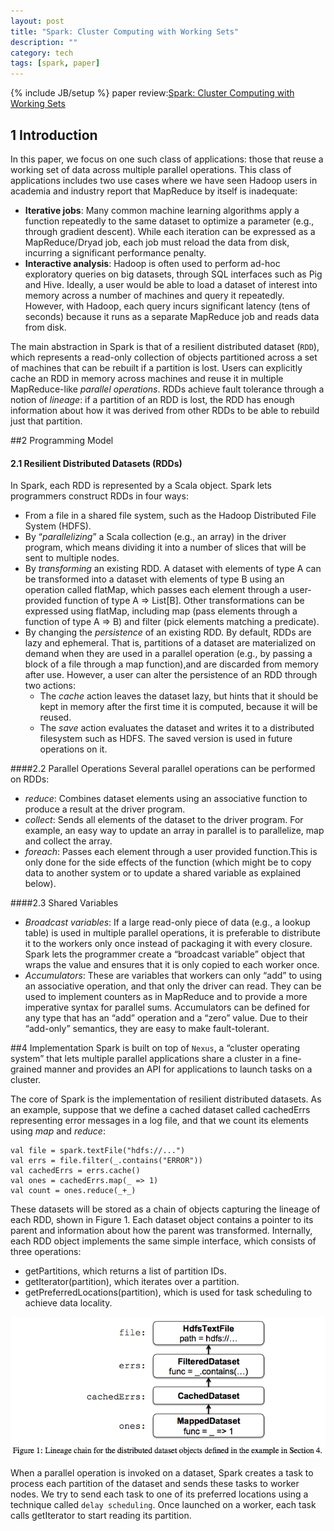 ```yaml
---
layout: post
title: "Spark: Cluster Computing with Working Sets"
description: ""
category: tech
tags: [spark, paper]
---
```

{% include JB/setup %}
paper review:[Spark: Cluster Computing with Working Sets](http://www.eecs.berkeley.edu/Pubs/TechRpts/2010/EECS-2010-53.pdf)

<!--break-->

## 1 Introduction
In this paper, we focus on one such class of applications: those that reuse a working set of data across multiple parallel operations. This class of applications includes two use cases where we have seen Hadoop users in academia and industry report that MapReduce by itself is inadequate:

* **Iterative jobs**: Many common machine learning algorithms apply a function repeatedly to the same dataset to optimize a parameter (e.g., through gradient descent). While each iteration can be expressed as a MapReduce/Dryad job, each job must reload the data from disk, incurring a significant performance penalty.
* **Interactive analysis**: Hadoop is often used to perform ad-hoc exploratory queries on big datasets, through SQL interfaces such as Pig and Hive. Ideally, a user would be able to load a dataset of interest into memory across a number of machines and query it repeatedly. However, with Hadoop, each query incurs significant latency (tens of seconds) because it runs as a separate MapReduce job and reads data from disk.

The main abstraction in Spark is that of a resilient distributed dataset (`RDD`), which represents a read-only collection of objects partitioned across a set of machines that can be rebuilt if a partition is lost. Users can explicitly cache an RDD in memory across machines and reuse it in multiple MapReduce-like *parallel operations*. RDDs achieve fault tolerance through a notion of *lineage*: if a partition of an RDD is lost, the RDD has enough information about how it was derived from other RDDs to be able to rebuild just that partition. 

##2 Programming Model
#### 2.1 Resilient Distributed Datasets (RDDs)
In Spark, each RDD is represented by a Scala object. Spark lets programmers construct RDDs in four ways:

* From a file in a shared file system, such as the Hadoop Distributed File System (HDFS).
* By “*parallelizing*” a Scala collection (e.g., an array) in the driver program, which means dividing it into a number of slices that will be sent to multiple nodes.
* By *transforming* an existing RDD. A dataset with elements of type A can be transformed into a dataset with elements of type B using an operation called flatMap, which passes each element through a user-provided function of type A ⇒ List[B]. Other transformations can be expressed using flatMap, including map (pass elements through a function of type A ⇒ B) and filter (pick elements matching a predicate).
* By changing the *persistence* of an existing RDD. By default, RDDs are lazy and ephemeral. That is, partitions of a dataset are materialized on demand when they are used in a parallel operation (e.g., by passing a block of a file through a map function),and are discarded from memory after use. However, a user can alter the persistence of an RDD through two actions:
  * The *cache* action leaves the dataset lazy, but hints that it should be kept in memory after the first time it is computed, because it will be reused.
  * The *save* action evaluates the dataset and writes it to a distributed filesystem such as HDFS. The saved version is used in future operations on it.

####2.2 Parallel Operations
Several parallel operations can be performed on RDDs:

* *reduce*: Combines dataset elements using an associative function to produce a result at the driver program.
* *collect*: Sends all elements of the dataset to the driver program. For example, an easy way to update an array in parallel is to parallelize, map and collect the array.
* *foreach*: Passes each element through a user provided function.This is only done for the side effects of the function (which might be to copy data to another system or to update a shared variable as explained below).

####2.3 Shared Variables
* *Broadcast variables*: If a large read-only piece of data (e.g., a lookup table) is used in multiple parallel operations, it is preferable to distribute it to the workers only once instead of packaging it with every closure. Spark lets the programmer create a “broadcast variable” object that wraps the value and ensures that it is only copied to each worker once.
* *Accumulators*: These are variables that workers can only “add” to using an associative operation, and that only the driver can read. They can be used to implement counters as in MapReduce and to provide a more imperative syntax for parallel sums. Accumulators can be defined for any type that has an “add” operation and a “zero” value. Due to their “add-only” semantics, they are easy to make fault-tolerant.

##4 Implementation
Spark is built on top of `Nexus`, a “cluster operating system” that lets multiple parallel applications share a cluster in a fine-grained manner and provides an API for applications to launch tasks on a cluster. 

The core of Spark is the implementation of resilient distributed datasets. As an example, suppose that we define a cached dataset called cachedErrs representing error messages in a log file, and that we count its elements using *map* and *reduce*:

    val file = spark.textFile("hdfs://...")
    val errs = file.filter(_.contains("ERROR"))
    val cachedErrs = errs.cache()
    val ones = cachedErrs.map(_ => 1)
    val count = ones.reduce(_+_)

These datasets will be stored as a chain of objects capturing the lineage of each RDD, shown in Figure 1. Each dataset object contains a pointer to its parent and information about how the parent was transformed. Internally, each RDD object implements the same simple interface, which consists of three operations:


* getPartitions, which returns a list of partition IDs.
* getIterator(partition), which iterates over a partition.
* getPreferredLocations(partition), which is used for task scheduling to achieve data locality.

![spark](/assets/2013-08-14-spark/spark.png)

When a parallel operation is invoked on a dataset, Spark creates a task to process each partition of the dataset and sends these tasks to worker nodes. We try to send each task to one of its preferred locations using a technique called `delay scheduling`. Once launched on a worker, each task calls getIterator to start reading its partition.